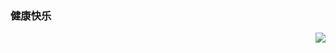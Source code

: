 ### 健康快乐

<img align="right" src="https://github-readme-stats.vercel.app/api?username=Dengtianjian&show_icons=true&icon_color=0366d6&text_color=24292e&bg_color=ffffff&hide_title=true" />

